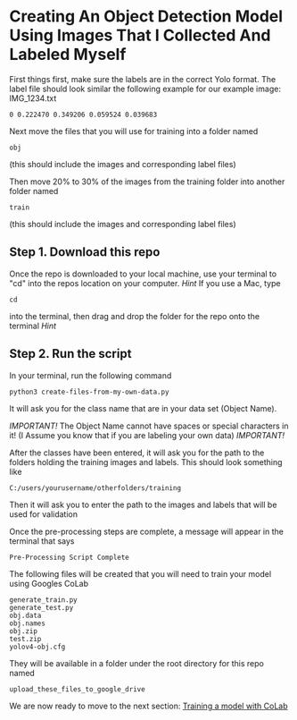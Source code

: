 # Creating An Object Detection Model Using Images That I Collected And Labeled Myself

First things first, make sure the labels are in the correct Yolo format.
The label file should look similar the following example for our example image:
IMG_1234.txt
```
0 0.222470 0.349206 0.059524 0.039683
```

Next move the files that you will use for training into a folder named
```
obj
```
(this should include the images and corresponding label files)

Then move 20% to 30% of the images from the training folder into another folder named
```
train
```
(this should include the images and corresponding label files)

## Step 1. Download this repo
Once the repo is downloaded to your local machine, use your terminal to "cd" into the repos location on your computer.
*Hint*
If you use a Mac, type
```
cd
```
into the terminal, then drag and drop the folder for the repo onto the terminal
*Hint*

## Step 2. Run the script
In your terminal, run the following command
```
python3 create-files-from-my-own-data.py
```

It will ask you for the class name that are in your data set (Object Name).

*IMPORTANT!*
The Object Name cannot have spaces or special characters in it!
(I Assume you know that if you are labeling your own data)
*IMPORTANT!*

After the classes have been entered, it will ask you for the path to the folders holding the training images and labels.
This should look something like
```
C:/users/yourusername/otherfolders/training
```

Then it will ask you to enter the path to the images and labels that will be used for validation

Once the pre-processing steps are complete, a message will appear in the terminal that says
```
Pre-Processing Script Complete
```

The following files will be created that you will need to train your model using Googles CoLab
```
generate_train.py
generate_test.py
obj.data
obj.names
obj.zip
test.zip
yolov4-obj.cfg
```

They will be available in a folder under the root directory for this repo named
```
upload_these_files_to_google_drive
```

We are now ready to move to the next section:
[Training a model with CoLab](https://github.com/JPM-Tech/Object-Detection/tree/master/Training/Train-a-model-with-CoLab)
